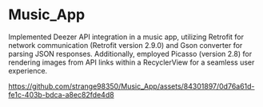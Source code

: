 # Music_App

Implemented Deezer API integration in a music app, utilizing Retrofit for network communication (Retrofit version 2.9.0) and Gson converter for parsing JSON responses. 
Additionally, employed Picasso (version 2.8) for rendering images from API links within a RecyclerView for a seamless user experience.


https://github.com/strange98350/Music_App/assets/84301897/0d76a61d-fe1c-403b-bdca-a8ec82fde4d8

